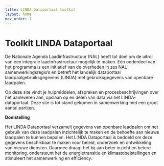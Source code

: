 ```yaml
---
title: LINDA Dataportaal toolkit
layout: home
nav_order: 1
---
```


# Toolkit LINDA Dataportaal

De Nationale Agenda Laadinfrastructuur (NAL) heeft tot doel om de uitrol van een integrale laadinfrastructuur mogelijk te maken. Eén onderdeel van het programma is een initiatief van de overheden in zes NAL-samenwerkingsregio’s en betreft het landelijk dataportaal laadpaalgebruiksgegevens (LINDA) met gebruiksgegevens van openbare laadpalen. 

Op deze site vindt je hulpmiddelen, afspraken en procesbeschrijvingen over het aanleveren aan, opslaan op en delen van data via het LINDA-dataportaal. Deze site is tot stand gekomen in samenwerking met een groot aantal partijen.

**Doelstelling**

Het LINDA Dataportaal verzamelt gegevens van openbare laadpalen om het gebruik van deze laadpalen inzichtelijk te maken en de behoefte aan nieuwe laadpalen te kunnen bepalen. Het LINDA Dataportaal is bedoeld om deze gegevens beschikbaar te maken voor beleid, onderzoek en ontwikkeling van nieuwe diensten. Daarmee draagt het bij aan beter inzicht en betere monitoring, ondersteunt het de energietransitie en klimaatdoelstellingen en stimuleert het samenwerking en efficiency.






